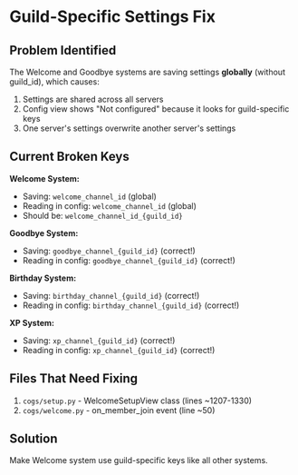 # Guild-Specific Settings Fix

## Problem Identified

The Welcome and Goodbye systems are saving settings **globally** (without guild_id), which causes:
1. Settings are shared across all servers
2. Config view shows "Not configured" because it looks for guild-specific keys
3. One server's settings overwrite another server's settings

## Current Broken Keys

**Welcome System:**
- Saving: `welcome_channel_id` (global)
- Reading in config: `welcome_channel_id` (global)
- Should be: `welcome_channel_id_{guild_id}`

**Goodbye System:**
- Saving: `goodbye_channel_{guild_id}` (correct!)
- Reading in config: `goodbye_channel_{guild_id}` (correct!)

**Birthday System:**
- Saving: `birthday_channel_{guild_id}` (correct!)
- Reading in config: `birthday_channel_{guild_id}` (correct!)

**XP System:**
- Saving: `xp_channel_{guild_id}` (correct!)
- Reading in config: `xp_channel_{guild_id}` (correct!)

## Files That Need Fixing

1. `cogs/setup.py` - WelcomeSetupView class (lines ~1207-1330)
2. `cogs/welcome.py` - on_member_join event (line ~50)

## Solution

Make Welcome system use guild-specific keys like all other systems.